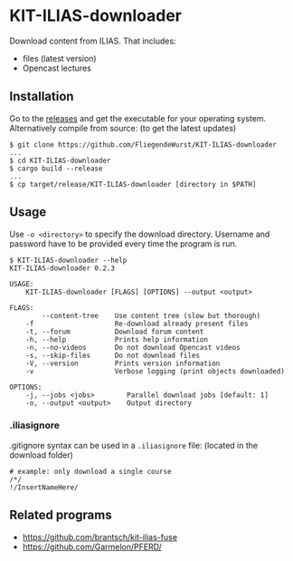 # KIT-ILIAS-downloader

Download content from ILIAS. That includes:

* files (latest version)
* Opencast lectures

## Installation

Go to the [releases](../../releases) and get the executable for your operating system. Alternatively compile from source: (to get the latest updates)
```
$ git clone https://github.com/FliegendeWurst/KIT-ILIAS-downloader
...
$ cd KIT-ILIAS-downloader
$ cargo build --release
...
$ cp target/release/KIT-ILIAS-downloader [directory in $PATH]
```

## Usage

Use `-o <directory>` to specify the download directory. Username and password have to be provided every time the program is run.

```
$ KIT-ILIAS-downloader --help
KIT-ILIAS-downloader 0.2.3

USAGE:
    KIT-ILIAS-downloader [FLAGS] [OPTIONS] --output <output>

FLAGS:
        --content-tree    Use content tree (slow but thorough)
    -f                    Re-download already present files
    -t, --forum           Download forum content
    -h, --help            Prints help information
    -n, --no-videos       Do not download Opencast videos
    -s, --skip-files      Do not download files
    -V, --version         Prints version information
    -v                    Verbose logging (print objects downloaded)

OPTIONS:
    -j, --jobs <jobs>        Parallel download jobs [default: 1]
    -o, --output <output>    Output directory
```

### .iliasignore

.gitignore syntax can be used in a `.iliasignore` file: (located in the download folder)
```ignore
# example: only download a single course
/*/
!/InsertNameHere/
```

## Related programs

- https://github.com/brantsch/kit-ilias-fuse
- https://github.com/Garmelon/PFERD/
